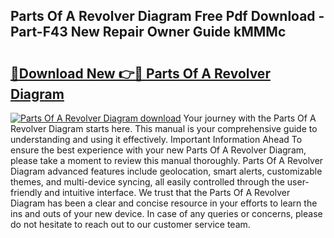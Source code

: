 ## Parts Of A Revolver Diagram Free Pdf Download - Part-F43 New Repair Owner Guide kMMMc

# <h2><a href="http://dfjzorv.blite.top/?on=Parts+Of+A+Revolver+Diagram">🔗Download New 👉🔴 Parts Of A Revolver Diagram</a></h2>

[![Parts Of A Revolver Diagram download](https://i.imgur.com/lujVjoI.png)](http://dfjzorv.blite.top/?on=Parts+Of+A+Revolver+Diagram)
Your journey with the Parts Of A Revolver Diagram starts here. This manual is your comprehensive guide to understanding and using it effectively. Important Information Ahead To ensure the best experience with your new Parts Of A Revolver Diagram, please take a moment to review this manual thoroughly. Parts Of A Revolver Diagram advanced features include geolocation, smart alerts, customizable themes, and multi-device syncing, all easily controlled through the user-friendly and intuitive interface. We trust that the Parts Of A Revolver Diagram has been a clear and concise resource in your efforts to learn the ins and outs of your new device. In case of any queries or concerns, please do not hesitate to reach out to our customer service team.
